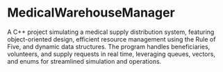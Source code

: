 # MedicalWarehouseManager
A C++ project simulating a medical supply distribution system, featuring object-oriented design, efficient resource management using the Rule of Five, and dynamic data structures. The program handles beneficiaries, volunteers, and supply requests in real time, leveraging queues, vectors, and enums for streamlined simulation and operations.
